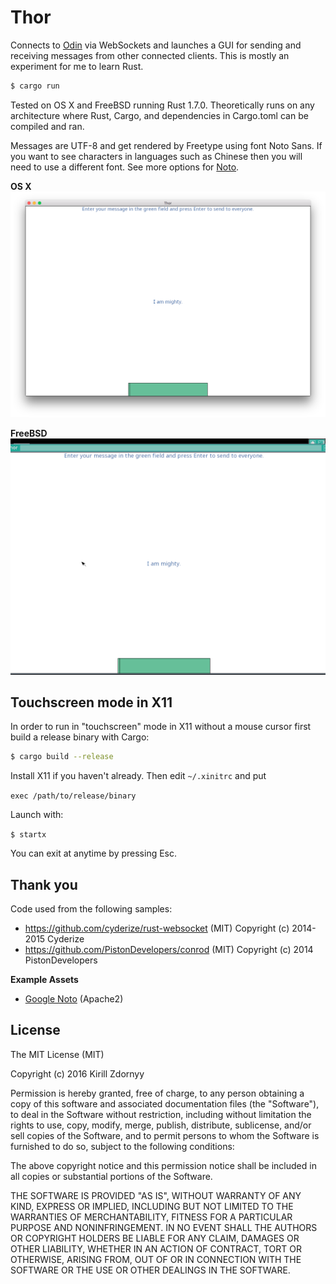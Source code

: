 # Thor

Connects to [Odin](https://github.com/zkirill/odin) via WebSockets and launches a GUI for sending and receiving messages from other connected clients. This is mostly an experiment for me to learn Rust.

```sh
$ cargo run
```

Tested on OS X and FreeBSD running Rust 1.7.0. Theoretically runs on any architecture where Rust, Cargo, and dependencies in Cargo.toml can be compiled and ran.

Messages are UTF-8 and get rendered by Freetype using font Noto Sans. If you want to see characters in languages such as Chinese then you will need to use a different font. See more options for [Noto](https://www.google.com/get/noto/).

**OS X**
![OS X](https://github.com/zkirill/thor/blob/master/screenshots/osx.png)

**FreeBSD**
![FreeBSD](https://github.com/zkirill/thor/blob/master/screenshots/freebsd.png)

Touchscreen mode in X11
-----------------------

In order to run in "touchscreen" mode in X11 without a mouse cursor first build a release binary with Cargo:

```sh
$ cargo build --release
```

Install X11 if you haven't already. Then edit `~/.xinitrc` and put 

`exec /path/to/release/binary`

Launch with:

`$ startx`

You can exit at anytime by pressing Esc.

Thank you
---------

Code used from the following samples:

* https://github.com/cyderize/rust-websocket (MIT) Copyright (c) 2014-2015 Cyderize
* https://github.com/PistonDevelopers/conrod (MIT) Copyright (c) 2014 PistonDevelopers

**Example Assets**

- [Google Noto](https://www.google.com/get/noto/) (Apache2)

License
-------

The MIT License (MIT)

Copyright (c) 2016 Kirill Zdornyy

Permission is hereby granted, free of charge, to any person obtaining a copy
of this software and associated documentation files (the "Software"), to deal
in the Software without restriction, including without limitation the rights
to use, copy, modify, merge, publish, distribute, sublicense, and/or sell
copies of the Software, and to permit persons to whom the Software is
furnished to do so, subject to the following conditions:

The above copyright notice and this permission notice shall be included in all
copies or substantial portions of the Software.

THE SOFTWARE IS PROVIDED "AS IS", WITHOUT WARRANTY OF ANY KIND, EXPRESS OR
IMPLIED, INCLUDING BUT NOT LIMITED TO THE WARRANTIES OF MERCHANTABILITY,
FITNESS FOR A PARTICULAR PURPOSE AND NONINFRINGEMENT. IN NO EVENT SHALL THE
AUTHORS OR COPYRIGHT HOLDERS BE LIABLE FOR ANY CLAIM, DAMAGES OR OTHER
LIABILITY, WHETHER IN AN ACTION OF CONTRACT, TORT OR OTHERWISE, ARISING FROM,
OUT OF OR IN CONNECTION WITH THE SOFTWARE OR THE USE OR OTHER DEALINGS IN THE
SOFTWARE.
